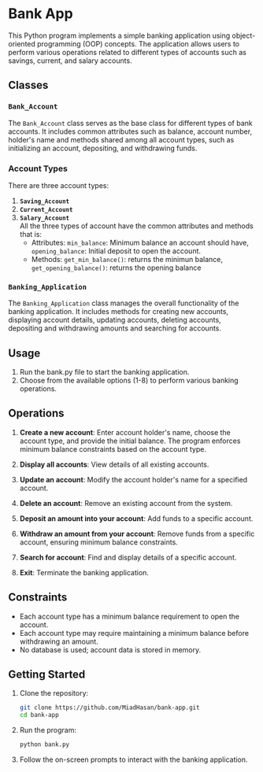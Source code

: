 # Bank App

This Python program implements a simple banking application using object-oriented programming (OOP) concepts. The application allows users to perform various operations related to different types of accounts such as savings, current, and salary accounts.

## Classes

### `Bank_Account`

The `Bank_Account` class serves as the base class for different types of bank accounts. It includes common attributes such as balance, account number, holder's name and methods shared among all account types, such as initializing an account, depositing, and withdrawing funds.

### Account Types
There are three account types:

1. **`Saving_Account`**
2. **`Current_Account`**
3. **`Salary_Account`**\
All the three types of account have the common attributes and methods that is:
   - Attributes: `min_balance`: Minimum balance an account should have, `opening_balance`: Initial deposit to open the account.
   - Methods: `get_min_balance()`: returns the minimun balance, `get_opening_balance()`: returns the opening balance



### `Banking_Application`

The `Banking_Application` class manages the overall functionality of the banking application. It includes methods for creating new accounts, displaying account details, updating accounts, deleting accounts, depositing and withdrawing amounts and searching for accounts.

## Usage

1. Run the bank.py file to start the banking application.
2. Choose from the available options (1-8) to perform various banking operations.

## Operations

1. **Create a new account**: Enter account holder's name, choose the account type, and provide the initial balance. The program enforces minimum balance constraints based on the account type.

2. **Display all accounts**: View details of all existing accounts.

3. **Update an account**: Modify the account holder's name for a specified account.

4. **Delete an account**: Remove an existing account from the system.

5. **Deposit an amount into your account**: Add funds to a specific account.

6. **Withdraw an amount from your account**: Remove funds from a specific account, ensuring minimum balance constraints.

7. **Search for account**: Find and display details of a specific account.

8. **Exit**: Terminate the banking application.

## Constraints

- Each account type has a minimum balance requirement to open the account.
- Each account type may require maintaining a minimum balance before withdrawing an amount.
- No database is used; account data is stored in memory.

## Getting Started

1. Clone the repository:

    ```bash
    git clone https://github.com/MiadHasan/bank-app.git
    cd bank-app
    ```

2. Run the program:

    ```bash
    python bank.py
    ```

3. Follow the on-screen prompts to interact with the banking application.